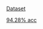 [Dataset](https://www.kaggle.com/datasets/taeefnajib/handwriting-data-to-detect-alzheimers-disease)

[94.28% acc](https://www.kaggle.com/code/taeefnajib/alzheimer-s-disease-detection-from-handwriting)

